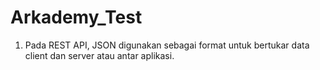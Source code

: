 # Arkademy_Test

1. Pada REST API, JSON digunakan sebagai format untuk bertukar data client dan server atau antar aplikasi.
